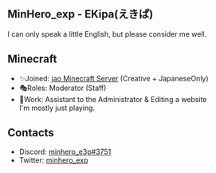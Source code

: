## MinHero_exp - EKipa(えきぱ)
I can only speak a little English, but please consider me well.

## Minecraft  
- ✨Joined: [jao Minecraft Server](https://jaoafa.com) (Creative + JapaneseOnly)
- 🎭Roles: Moderator (Staff)
- 📄Work: Assistant to the Administrator & Editing a website  
I'm mostly just playing.

## Contacts
- Discord: [minhero_e3p#3751](https://discord.com/users/310570792691826688)
- Twitter: [minhero_exp](https://twitter.com/minhero_exp)
